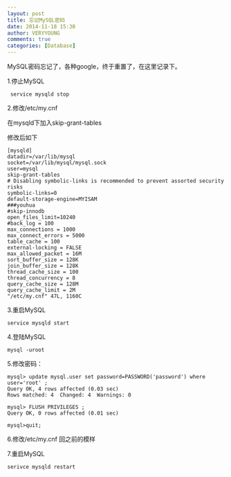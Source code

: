```yaml
---
layout: post
title: 忘记MySQL密码
date: 2014-11-18 15:30
author: VERYYOUNG
comments: true
categories: [Database]
---
```


MySQL密码忘记了，各种google，终于重置了，在这里记录下。

1.停止MySQL

	 service mysqld stop

2.修改/etc/my.cnf 

在mysqld下加入skip-grant-tables    

修改后如下 

	[mysqld]
	datadir=/var/lib/mysql
	socket=/var/lib/mysql/mysql.sock
	user=mysql
	skip-grant-tables
	# Disabling symbolic-links is recommended to prevent assorted security risks
	symbolic-links=0
	default-storage-engine=MYISAM
	###youhua
	#skip-innodb
	open_files_limit=10240
	#back_log = 100
	max_connections = 1000
	max_connect_errors = 5000
	table_cache = 100
	external-locking = FALSE
	max_allowed_packet = 16M
	sort_buffer_size = 128K
	join_buffer_size = 128K
	thread_cache_size = 100
	thread_concurrency = 8
	query_cache_size = 128M
	query_cache_limit = 2M
	"/etc/my.cnf" 47L, 1160C


3.重启MySQL  
	
	service mysqld start


4.登陆MySQL 

	mysql -uroot 

5.修改密码：


	mysql> update mysql.user set password=PASSWORD('password') where user='root' ;
	Query OK, 4 rows affected (0.03 sec)
	Rows matched: 4  Changed: 4  Warnings: 0
	
	mysql> FLUSH PRIVILEGES ;
	Query OK, 0 rows affected (0.01 sec)
	
	mysql>quit;


6.修改/etc/my.cnf 回之前的模样


7.重启MySQL

	serivce mysqld restart
